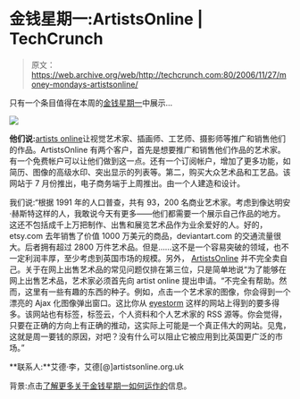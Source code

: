 # 金钱星期一:ArtistsOnline | TechCrunch

> 原文：<https://web.archive.org/web/http://techcrunch.com:80/2006/11/27/money-mondays-artistsonline/>

只有一个条目值得在本周的[金钱星期一](https://web.archive.org/web/20170707224054/http://uk.techcrunch.com/2006/11/24/mondey-mondays-deadline-today/)中展示…

![](img/98f0204a0a66e4bfbefd3144f47021a2.png)

**他们说:**[artists online](https://web.archive.org/web/20170707224054/http://www.artistsonline.org.uk/)让视觉艺术家、插画师、工艺师、摄影师等推广和销售他们的作品。ArtistsOnline 有两个客户，首先是想要推广和销售他们作品的艺术家。有一个免费帐户可以让他们做到这一点。还有一个订阅帐户，增加了更多功能，如简历、图像的高级水印、突出显示的列表等。第二，购买大众艺术品和工艺品。该网站于 7 月份推出，电子商务端于上周推出。由一个人建造和设计。

我们说:“根据 1991 年的人口普查，共有 93，200 名商业艺术家。考虑到像达明安·赫斯特这样的人，我敢说今天有更多——他们都需要一个展示自己作品的地方。这还不包括成千上万把制作、出售和展览艺术品作为业余爱好的人。好的，etsy.com 去年销售了价值 1000 万美元的商品，deviantart.com 的交通流量很大。后者拥有超过 2800 万件艺术品。但是……这不是一个容易突破的领域，也不一定利润丰厚，至少考虑到英国市场的规模。另外， [ArtistsOnline](https://web.archive.org/web/20170707224054/http://www.artistsonline.org.uk/) 并不完全卖自己。关于在网上出售艺术品的常见问题仅排在第三位，只是简单地说“为了能够在网上出售艺术品，艺术家必须首先向 artist online 提出申请。“不完全有帮助。然而，这里有一些有趣的东西的种子。例如，点击一个艺术家的图像，你会得到一个漂亮的 Ajax 化图像弹出窗口。这比你从 [eyestorm](https://web.archive.org/web/20170707224054/http://www.eyestorm.com/) 这样的网站上得到的要多得多。该网站也有标签，标签云，个人资料和个人艺术家的 RSS 源等。你会觉得，只要在正确的方向上有正确的推动，这实际上可能是一个真正伟大的网站。见鬼，这就是周一要钱的原因，对吧？没有什么可以阻止它被应用到比英国更广泛的市场。”

**联系人:**艾德·李，艾德[@]artistsonline.org.uk

背景:点击[了解更多关于金钱星期一如何运作的](https://web.archive.org/web/20170707224054/http://uk.techcrunch.com/2006/11/24/mondey-mondays-deadline-today/)信息。